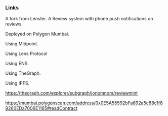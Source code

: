 ### Links

A fork from Lenster. A Review system with phone push notifications on reviews.

Deployed on Polygon Mumbai.

Using Midpoint.

Using Lens Protocol

Using ENS.

Using TheGraph.

Using IPFS.

https://thegraph.com/explorer/subgraph/jonomnom/reviewmint

https://mumbai.polygonscan.com/address/0x0E5A55592bFa892a5c68c1f89260EDa7006E1165#readContract
